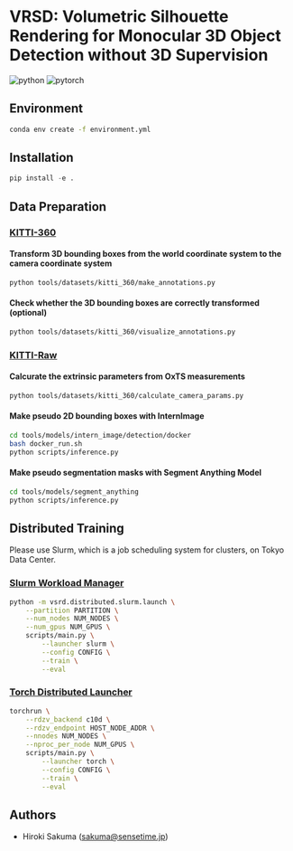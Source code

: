 # VRSD: Volumetric Silhouette Rendering for Monocular 3D Object Detection without 3D Supervision

![python](https://img.shields.io/badge/Python-3.9-3670A0?style=flat&logo=Python&logoColor=ffdd54)
![pytorch](https://img.shields.io/badge/PyTorch-1.13-%23EE4C2C.svg?style=flat&logo=PyTorch&logoColor=%23EE4C2C)

## Environment

```bash
conda env create -f environment.yml
```

## Installation

```python
pip install -e .
```

## Data Preparation

### [KITTI-360](https://www.cvlibs.net/datasets/kitti-360/)

#### Transform 3D bounding boxes from the world coordinate system to the camera coordinate system

```bash
python tools/datasets/kitti_360/make_annotations.py
```

#### Check whether the 3D bounding boxes are correctly transformed (optional)

```bash
python tools/datasets/kitti_360/visualize_annotations.py
```

### [KITTI-Raw](https://www.cvlibs.net/datasets/kitti/raw_data.php)

#### Calcurate the extrinsic parameters from OxTS measurements

```bash
python tools/datasets/kitti_360/calculate_camera_params.py
```

#### Make pseudo 2D bounding boxes with InternImage

```bash
cd tools/models/intern_image/detection/docker
bash docker_run.sh
python scripts/inference.py
```

#### Make pseudo segmentation masks with Segment Anything Model

```bash
cd tools/models/segment_anything
python scripts/inference.py
```

## Distributed Training

Please use Slurm, which is a job scheduling system for clusters, on Tokyo Data Center.

### [Slurm Workload Manager](https://ja.wikipedia.org/wiki/Slurm_Workload_Manager)

```bash
python -m vsrd.distributed.slurm.launch \
    --partition PARTITION \
    --num_nodes NUM_NODES \
    --num_gpus NUM_GPUS \
    scripts/main.py \
        --launcher slurm \
        --config CONFIG \
        --train \
        --eval
```

### [Torch Distributed Launcher](https://pytorch.org/docs/stable/elastic/run.html)

```bash
torchrun \
    --rdzv_backend c10d \
    --rdzv_endpoint HOST_NODE_ADDR \
    --nnodes NUM_NODES \
    --nproc_per_node NUM_GPUS \
    scripts/main.py \
        --launcher torch \
        --config CONFIG \
        --train \
        --eval
```

## Authors

- Hiroki Sakuma (sakuma@sensetime.jp)
